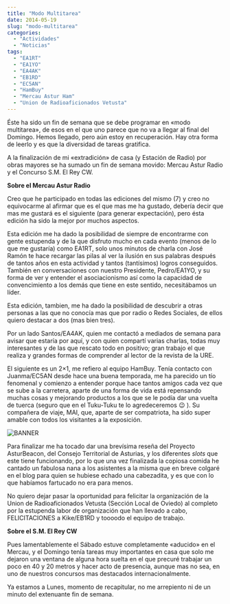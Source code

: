 ```yaml
---
title: "Modo Multitarea"
date: 2014-05-19
slug: "modo-multitarea"
categories:
  - "Actividades"
  - "Noticias"
tags:
  - "EA1RT"
  - "EA1YO"
  - "EA4AK"
  - "EB1RD"
  - "EC5AN"
  - "HamBuy"
  - "Mercau Astur Ham"
  - "Union de Radioaficionados Vetusta"
---
```


Éste ha sido un fin de semana que se debe programar en «modo multitarea», de esos en el que uno parece que no va a llegar al final del Domingo. Hemos llegado, pero aún estoy en recuperación. Hay otra forma de leerlo y es que la diversidad de tareas gratifica.

A la finalización de mi «extradición» de casa (y Estación de Radio) por obras mayores se ha sumado un fin de semana movido: Mercau Astur Radio y el Concurso S.M. El Rey CW.

**Sobre el Mercau Astur Radio**

Creo que he participado en todas las ediciones del mismo (7) y creo no equivocarme al afirmar que es el que mas me ha gustado, debería decir que mas me gustará es el siguiente (para generar expectación), pero ésta edición ha sido la mejor por muchos aspectos.

Esta edición me ha dado la posibilidad de siempre de encontrarme con gente estupenda y de la que disfruto mucho en cada evento (menos de lo que me gustaría) como EA1RT, solo unos minutos de charla con José Ramón te hace recargar las pilas al ver la ilusión en sus palabras después de tantos años en esta actividad y tantos (tantísimos) logros conseguidos. También en conversaciones con nuestro Presidente, Pedro/EA1YO, y su forma de ver y entender el asociacionismo así como la capacidad de convencimiento a los demás que tiene en este sentido, necesitábamos un líder.

Esta edición, tambien, me ha dado la posibilidad de descubrir a otras personas a las que no conocía mas que por radio o Redes Sociales, de ellos quiero destacar a dos (mas bien tres).

Por un lado Santos/EA4AK, quien me contactó a mediados de semana para avisar que estaría por aquí, y con quien compartí varias charlas, todas muy interesantes y de las que rescato todo en positivo; gran trabajo el que realiza y grandes formas de comprender al lector de la revista de la URE.

El siguiente es un 2×1, me refiero al equipo HamBuy. Tenía contacto con Juanma/EC5AN desde hace una buena temporada, me ha parecido un tío fenomenal y comienzo a entender porque hace tantos amigos cada vez que se sube a la carretera, aparte de una forma de vida está repensando muchas cosas y mejorando productos a los que se le podía dar una vuelta de tuerca (seguro que en el Tuku-Tuku te lo agredeceremos 😉 ). Su compañera de viaje, MAI, que, aparte de ser compatriota, ha sido super amable con todos los visitantes a la exposición.

![BANNER](http://www.eb1tr.info/wp-content/uploads/2014/05/encabezado-copy.jpg)

Para finalizar me ha tocado dar una brevísima reseña del Proyecto AsturBeacon, del Consejo Territorial de Asturias, y los diferentes _slots_ que este tiene funcionando, por lo que una vez finalizada la copiosa comida he cantado un fabulosa nana a los asistentes a la misma que en breve colgaré en el blog para quien se hubiese echado una cabezadita, y es que con lo que habíamos fartucado no era para menos.

No quiero dejar pasar la oportunidad para felicitar la organización de la Union de Radioaficionados Vetusta (Sección Local de Oviedo) al completo por la estupenda labor de organización que han llevado a cabo, FELICITACIONES a Kike/EB1RD y toooodo el equipo de trabajo.

**Sobre el S.M. El Rey CW**

Pues lamentablemente el Sábado estuve completamente «aducido» en el Mercau, y el Domingo tenía tareas muy importantes en casa que solo me dejaron una ventana de alguna hora suelta en el que precuré trabajar un poco en 40 y 20 metros y hacer acto de presencia, aunque mas no sea, en uno de nuestros concursos mas destacados internacionalmente.

Ya estamos a Lunes, momento de recapitular, no me arrepiento ni de un minuto del extenuante fin de semana.
